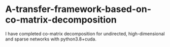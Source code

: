 # A-transfer-framework-based-on-co-matrix-decomposition
I have completed co-matrix decomposition for undirected, high-dimensional and sparse networks with python3.8+cuda.
